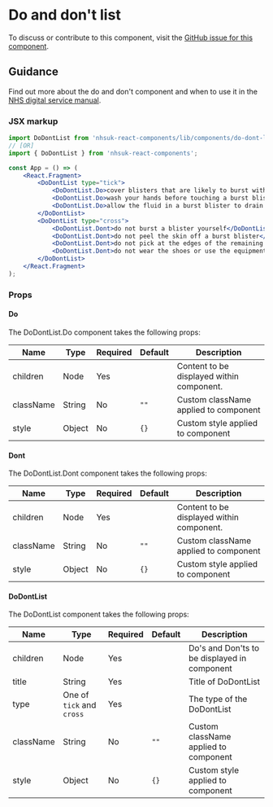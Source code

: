 # Do and don't list

To discuss or contribute to this component, visit the [GitHub issue for this component](https://github.com/nhsuk/nhsuk-frontend/issues/164).

## Guidance

Find out more about the do and don't component and when to use it in the [NHS digital service manual](https://beta.nhs.uk/service-manual/styles-components-patterns/do-and-dont-list).

### JSX markup

```jsx
import DoDontList from 'nhsuk-react-components/lib/components/do-dont-list';
// [OR]
import { DoDontList } from 'nhsuk-react-components';

const App = () => (
    <React.Fragment>
        <DoDontList type="tick">
            <DoDontList.Do>cover blisters that are likely to burst with a soft plaster or dressing</DoDontList.Do>
            <DoDontList.Do>wash your hands before touching a burst blister</DoDontList.Do>
            <DoDontList.Do>allow the fluid in a burst blister to drain before covering it with a plaster or dressing</DoDontList.Do>
        </DoDontList>
        <DoDontList type="cross">
            <DoDontList.Dont>do not burst a blister yourself</DoDontList.Dont>
            <DoDontList.Dont>do not peel the skin off a burst blister</DoDontList.Dont>
            <DoDontList.Dont>do not pick at the edges of the remaining skin</DoDontList.Dont>
            <DoDontList.Dont>do not wear the shoes or use the equipment that caused your blister until it heals</DoDontList.Dont>
        </DoDontList>
    </React.Fragment>
);
```

### Props

#### Do

The DoDontList.Do component takes the following props:

| Name      | Type   | Required | Default | Description                               |
| --------- | ------ | -------- | ------- | ----------------------------------------- |
| children  | Node   | Yes      |         | Content to be displayed within component. |
| className | String | No       | `""`    | Custom className applied to component     |
| style     | Object | No       | `{}`    | Custom style applied to component         |

#### Dont

The DoDontList.Dont component takes the following props:

| Name      | Type   | Required | Default | Description                               |
| --------- | ------ | -------- | ------- | ----------------------------------------- |
| children  | Node   | Yes      |         | Content to be displayed within component. |
| className | String | No       | `""`    | Custom className applied to component     |
| style     | Object | No       | `{}`    | Custom style applied to component         |

#### DoDontList

The DoDontList component takes the following props:

| Name      | Type                      | Required | Default | Description                                  |
| --------- | ------------------------- | -------- | ------- | -------------------------------------------- |
| children  | Node                      | Yes      |         | Do's and Don'ts to be displayed in component |
| title     | String                    | Yes      |         | Title of DoDontList                          |
| type      | One of `tick` and `cross` | Yes      |         | The type of the DoDontList                   |
| className | String                    | No       | `""`    | Custom className applied to component        |
| style     | Object                    | No       | `{}`    | Custom style applied to component            |
